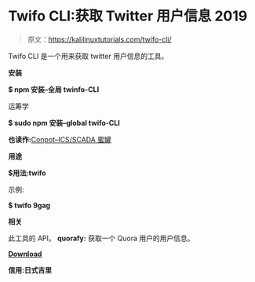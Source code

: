 # Twifo CLI:获取 Twitter 用户信息 2019

> 原文：<https://kalilinuxtutorials.com/twifo-cli/>

Twifo CLI 是一个用来获取 twitter 用户信息的工具。

**安装**

**$ npm 安装–全局 twinfo-CLI**

运筹学

**$ sudo npm 安装–global twifo-CLI**

**也读作:**[Conpot–ICS/SCADA 蜜罐](https://kalilinuxtutorials.com/conpot-ics-scada-honeypot/)

**用途**

**$用法:twifo**

示例:

**$ twifo 9gag**

**相关**

此工具的 API。
**quorafy:** 获取一个 Quora 用户的用户信息。

[**Download**](https://github.com/CodeDotJS/twifo-cli)

**信用:日式吉里**
